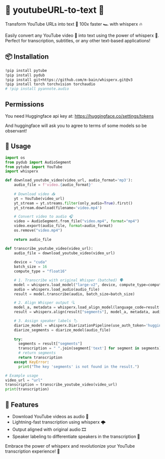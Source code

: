 # 🎉 youtubeURL-to-text 🚀

Transform YouTube URLs into text 📝 100x faster 🏎️ with whisperx 🔥

Easily convert any YouTube video 🎥 into text using the power of whisperx 🌠. Perfect for transcription, subtitles, or any other text-based applications!

## 📦 Installation

```bash
!pip install pytube
!pip install pydub
!pip install git+https://github.com/m-bain/whisperx.git@v3
!pip install torch torchvision torchaudio
# !pip install pyannote.audio
```


## Permissions
You need Huggingface api key at: https://huggingface.co/settings/tokens

And huggingface will ask you to agree to terms of some models so be observant!

## 🚀 Usage

```python
import os
from pydub import AudioSegment
from pytube import YouTube
import whisperx

def download_youtube_video(video_url, audio_format='mp3'):
    audio_file = f'video.{audio_format}'
    
    # Download video 📥
    yt = YouTube(video_url)
    yt_stream = yt.streams.filter(only_audio=True).first()
    yt_stream.download(filename='video.mp4')

    # Convert video to audio 🎧
    video = AudioSegment.from_file("video.mp4", format="mp4")
    video.export(audio_file, format=audio_format)
    os.remove("video.mp4")
    
    return audio_file

def transcribe_youtube_video(video_url):
    audio_file = download_youtube_video(video_url)
    
    device = "cuda"
    batch_size = 16
    compute_type = "float16"

    # 1. Transcribe with original Whisper (batched) 🗣️
    model = whisperx.load_model("large-v2", device, compute_type=compute_type)
    audio = whisperx.load_audio(audio_file)
    result = model.transcribe(audio, batch_size=batch_size)

    # 2. Align Whisper output 🔍
    model_a, metadata = whisperx.load_align_model(language_code=result["language"], device=device)
    result = whisperx.align(result["segments"], model_a, metadata, audio, device, return_char_alignments=False)

    # 3. Assign speaker labels 🏷️
    diarize_model = whisperx.DiarizationPipeline(use_auth_token='hugging face stable api key', device=device)
    diarize_segments = diarize_model(audio_file)
    
    try:
      segments = result["segments"]
      transcription = " ".join(segment['text'] for segment in segments)
      # return segments
      return transcription
    except KeyError:
      print("The key 'segments' is not found in the result.")

# Example usage
video_url = "url"
transcription = transcribe_youtube_video(video_url)
print(transcription)
```

## 🌟 Features

- Download YouTube videos as audio 🎵
- Lightning-fast transcription using whisperx 🌩️
- Output aligned with original audio 🎞️
- Speaker labeling to differentiate speakers in the transcription 🎤

Embrace the power of whisperx and revolutionize your YouTube transcription experience! 🚀
